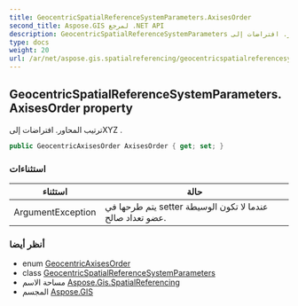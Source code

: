 ```yaml
---
title: GeocentricSpatialReferenceSystemParameters.AxisesOrder
second_title: Aspose.GIS لمرجع .NET API
description: GeocentricSpatialReferenceSystemParameters ملكية. ترتيب المحاور. افتراضات إلىXYZ .
type: docs
weight: 20
url: /ar/net/aspose.gis.spatialreferencing/geocentricspatialreferencesystemparameters/axisesorder/
---
```

## GeocentricSpatialReferenceSystemParameters.AxisesOrder property

ترتيب المحاور. افتراضات إلىXYZ .

```csharp
public GeocentricAxisesOrder AxisesOrder { get; set; }
```

### استثناءات

| استثناء | حالة |
| --- | --- |
| ArgumentException | يتم طرحها في setter عندما لا تكون الوسيطة عضو تعداد صالح. |

### أنظر أيضا

* enum [GeocentricAxisesOrder](../../geocentricaxisesorder/)
* class [GeocentricSpatialReferenceSystemParameters](../)
* مساحة الاسم [Aspose.Gis.SpatialReferencing](../../geocentricspatialreferencesystemparameters/)
* المجسم [Aspose.GIS](../../../)


